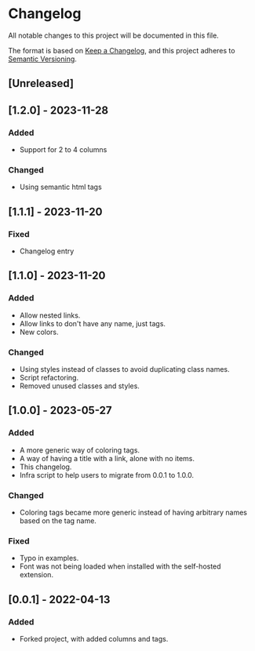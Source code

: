 # Changelog

All notable changes to this project will be documented in this file.

The format is based on [Keep a Changelog](https://keepachangelog.com/en/1.1.0/),
and this project adheres to [Semantic Versioning](https://semver.org/spec/v2.0.0.html).

## [Unreleased]

## [1.2.0] - 2023-11-28

### Added

- Support for 2 to 4 columns

### Changed

- Using semantic html tags

## [1.1.1] - 2023-11-20

### Fixed

- Changelog entry

## [1.1.0] - 2023-11-20

### Added

- Allow nested links.
- Allow links to don't have any name, just tags.
- New colors.

### Changed

- Using styles instead of classes to avoid duplicating class names.
- Script refactoring.
- Removed unused classes and styles.

## [1.0.0] - 2023-05-27

### Added

- A more generic way of coloring tags.
- A way of having a title with a link, alone with no items.
- This changelog.
- Infra script to help users to migrate from 0.0.1 to 1.0.0.

### Changed

- Coloring tags became more generic instead of having arbitrary names
  based on the tag name.

### Fixed

- Typo in examples.
- Font was not being loaded when installed with the self-hosted extension.

## [0.0.1] - 2022-04-13

### Added

- Forked project, with added columns and tags.